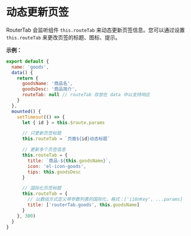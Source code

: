 # 动态更新页签

RouterTab 会监听组件 `this.routeTab` 来动态更新页签信息。您可以通过设置 `this.routeTab` 来更改页签的标题、图标、提示。

<doc-links demo="/default/tab-dynamic"></doc-links>

**示例：**

```javascript {7,15,18,27}
export default {
  name: 'goods',
  data() {
    return {
      goodsName: '商品名',
      goodsDesc: '商品简介',
      routeTab: null // routeTab 存放在 data 中以支持响应
    }
  },
  mounted() {
    setTimeout(() => {
      let { id } = this.$route.params

      // 只更新页签标题
      this.routeTab = `页面${id}动态标题`

      // 更新多个页签信息
      this.routeTab = {
        title: `商品-${this.goodsName}`,
        icon: 'el-icon-goods',
        tips: this.goodsDesc
      }

      // 国际化页签标题
      this.routeTab = {
        // 以数组方式定义带参数列表的国际化，格式：['i18nKey', ...params]
        title: ['routerTab.goods', this.goodsName]
      }
    }, 300)
  }
}
```
